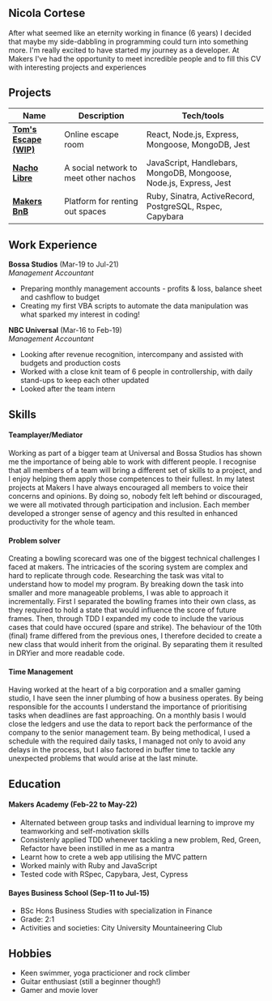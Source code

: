 ## Nicola Cortese

After what seemed like an eternity working in finance (6 years) I decided that maybe my side-dabbling in programming could turn into something more. I'm really excited to have started my journey as a developer. At Makers I've had the opportunity to meet incredible people and to fill this CV with interesting projects and experiences

## Projects

| Name                         | Description       | Tech/tools            |
| ---------------------------- | ----------------- | --------------------  |
| [**Tom's Escape (WIP)**](https://github.com/jam9304/toms-escape-game)             | Online escape room| React, Node.js, Express, Mongoose, MongoDB, Jest |
| [**Nacho Libre**](https://github.com/NicolaCortese/Acebook-nacho-libro)             | A social network to meet other nachos | JavaScript, Handlebars, MongoDB, Mongoose, Node.js, Express, Jest     |
| [**Makers BnB**](https://github.com/NicolaCortese/MakersBnB)             | Platform for renting out spaces | Ruby, Sinatra, ActiveRecord, PostgreSQL, Rspec, Capybara |

## Work Experience

**Bossa Studios** (Mar-19 to Jul-21)  
_Management Accountant_

- Preparing monthly management accounts - profits & loss, balance sheet and cashflow to budget
- Creating my first VBA scripts to automate the data manipulation was what sparked my interest in coding!

**NBC Universal** (Mar-16 to Feb-19)  
_Management Accountant_

- Looking after revenue recognition, intercompany and assisted with budgets and production costs
- Worked with a close knit team of 6 people in controllership, with daily stand-ups to keep each other updated
- Looked after the team intern

## Skills

#### Teamplayer/Mediator

Working as part of a bigger team at Universal and Bossa Studios has shown me the importance of being able to work with different people. I recognise that all members of a team will bring a different set of skills to a project, and I enjoy helping them apply those competences to their fullest. In my latest projects at Makers I have always encouraged all members to voice their concerns and opinions. By doing so, nobody felt left behind or discouraged, we were all motivated through participation and inclusion. Each member developed a stronger sense of agency and this resulted in enhanced productivity for the whole team.


#### Problem solver

Creating a bowling scorecard was one of the biggest technical challenges I faced at makers. The intricacies of the scoring system are complex and hard to replicate through code. Researching the task was vital to understand how to model my program.  By breaking down the task into smaller and more manageable problems, I was able to approach it incrementally. First I separated the bowling frames into their own class, as they required to hold a state that would influence the score of future frames. Then, through TDD I expanded my code to include the various cases that could have occured (spare and strike). The behaviour of the 10th (final) frame differed from the previous ones, I therefore decided to create a new class that would inherit from the original. By separating them it resulted in DRYier and more readable code.


#### Time Management

Having worked at the heart of a big corporation and a smaller gaming studio, I have seen the inner plumbing of how a business operates. By being responsible for the accounts I understand the importance of prioritising tasks when deadlines are fast approaching. On a monthly basis I would close the ledgers and use the data to report back the performance of the company to the senior management team. By being methodical, I used a schedule with the required daily tasks, I managed not only to avoid any delays in the process, but I also factored in buffer time to tackle any unexpected problems that would arise at the last minute.


## Education

#### Makers Academy (Feb-22 to May-22)
- Alternated between group tasks and individual learning to improve my teamworking and self-motivation skills
- Consistenly applied TDD whenever tackling a new problem, Red, Green, Refactor have been instilled in me as a mantra
- Learnt how to crete a web app utilising the MVC pattern
- Worked mainly with Ruby and JavaScript
- Tested code with RSpec, Capybara, Jest, Cypress

#### Bayes Business School (Sep-11 to Jul-15)

- BSc Hons Business Studies with specialization in Finance
- Grade: 2:1
- Activities and societies: City University Mountaineering Club


## Hobbies

- Keen swimmer, yoga practicioner and rock climber
- Guitar enthusiast (still a beginner though!)
- Gamer and movie lover
